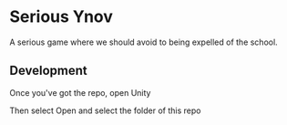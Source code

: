 # Serious Ynov
A serious game where we should avoid to being expelled of the school.

## Development
Once you've got the repo, open Unity 

Then select Open and select the folder of this repo